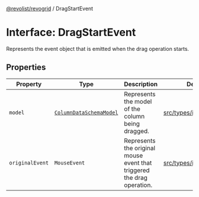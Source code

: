 [@revolist/revogrid](README.md) / DragStartEvent

# Interface: DragStartEvent

Represents the event object that is emitted when the drag operation starts.

## Properties

| Property | Type | Description | Defined in |
| ------ | ------ | ------ | ------ |
| `model` | [`ColumnDataSchemaModel`](TypeAlias.ColumnDataSchemaModel.md) | Represents the model of the column being dragged. | [src/types/interfaces.ts:663](https://github.com/revolist/revogrid/blob/7c04a51ec5214ac7292502c14a49e3fb70d452cb/src/types/interfaces.ts#L663) |
| `originalEvent` | `MouseEvent` | Represents the original mouse event that triggered the drag operation. | [src/types/interfaces.ts:658](https://github.com/revolist/revogrid/blob/7c04a51ec5214ac7292502c14a49e3fb70d452cb/src/types/interfaces.ts#L658) |
